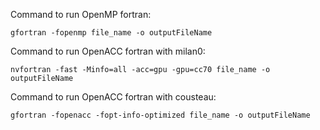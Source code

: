Command to run OpenMP fortran: 
```shell
gfortran -fopenmp file_name -o outputFileName
```
Command to run OpenACC fortran with milan0: 
```shell
nvfortran -fast -Minfo=all -acc=gpu -gpu=cc70 file_name -o outputFileName
```

Command to run OpenACC fortran with cousteau:
```shell
gfortran -fopenacc -fopt-info-optimized file_name -o outputFileName
```
